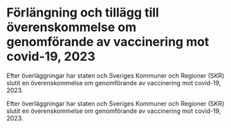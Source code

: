 # Förlängning och tillägg till överenskommelse om genomförande av vaccinering mot covid-19, 2023

Efter överläggningar har staten och Sveriges Kommuner och Regioner (SKR) slutit en överenskommelse om genomförande av vaccinering mot covid-19, 2023.

Efter överläggningar har staten och Sveriges Kommuner och Regioner (SKR) slutit en överenskommelse om genomförande av vaccinering mot covid-19, 2023.
